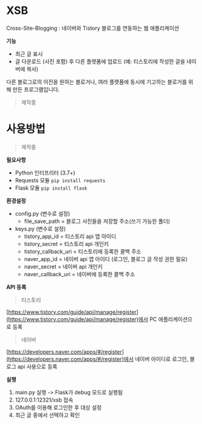 
# XSB
Cross-Site-Blogging : 네이버와 Tistory 블로그를 연동하는 웹 애플리케이션

**기능**
 - 최근 글 표시
 - 글 다운로드 (사진 포함) 후 다른 플랫폼에 업로드 (예: 티스토리에 작성한 글을 네이버에 복사)

다른 블로그로의 이전을 원하는 블로거나, 여러 플랫폼에 동시에 기고하는 블로거를 위해 만든 프로그램입니다. 
> 제작중

# 사용방법
> 제작중

**필요사항**

 - Python 인터프리터 (3.7+)
 - Requests 모듈 `pip install requests`	
 - Flask 모듈 `pip install flask`

**환경설정**

 - config.py (변수로 설정)
	 - file_save_path = 블로그 사진들을 저장할 주소(쓰기 가능한 폴더)
  - keys.py (변수로 설정)
	  - tistory_app_id = 티스토리 api 앱 아이디
	  - tistory_secret = 티스토리 api 개인키
	  - tistory_callback_uri = 티스토리에 등록한 콜백 주소
	  - naver_app_id = 네이버 api 앱 아이디 (로그인, 블로그 글 작성 권한 필요)
	  - naver_secret = 네이버 api 개인키
	  - naver_callback_uri = 네이버에 등록한 콜백 주소

**API 등록**
> 티스토리

[https://www.tistory.com/guide/api/manage/register](https://www.tistory.com/guide/api/manage/register)에서 PC 애플리케이션으로 등록

>네이버

[https://developers.naver.com/apps/#/register](https://developers.naver.com/apps/#/register)에서 네이버 아이디로 로그인, 블로그 api 사용으로 등록


**실행**

 1. main.py 실행 -> Flask가 debug 모드로 실행됨
 2. 127.0.0.1:12321/xsb 접속 
 3. OAuth를 이용해 로그인한 후 대상 설정
 4. 최근 글 중에서 선택하고 확인
